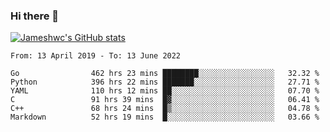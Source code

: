 ### Hi there 👋

[![Jameshwc's GitHub stats](https://github-readme-stats.vercel.app/api?username=jameshwc)](https://github.com/anuraghazra/github-readme-stats)

<!--START_SECTION:waka-->

```text
From: 13 April 2019 - To: 13 June 2022

Go                462 hrs 23 mins ████████░░░░░░░░░░░░░░░░░   32.32 %
Python            396 hrs 22 mins ███████░░░░░░░░░░░░░░░░░░   27.71 %
YAML              110 hrs 12 mins ██░░░░░░░░░░░░░░░░░░░░░░░   07.70 %
C                 91 hrs 39 mins  █▓░░░░░░░░░░░░░░░░░░░░░░░   06.41 %
C++               68 hrs 24 mins  █▒░░░░░░░░░░░░░░░░░░░░░░░   04.78 %
Markdown          52 hrs 19 mins  █░░░░░░░░░░░░░░░░░░░░░░░░   03.66 %
```

<!--END_SECTION:waka-->